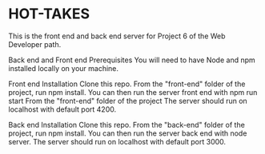 # HOT-TAKES

This is the front end and back end server for Project 6 of the Web Developer path.

Back end and Front end Prerequisites You will need to have Node and npm installed locally on your machine.

Front end Installation Clone this repo. From the "front-end" folder of the project, run npm install. You can then run the server front end with npm run start From the "front-end" folder of the project The server should run on localhost with default port 4200.

Back end Installation Clone this repo. From the "back-end" folder of the project, run npm install. You can then run the server back end with node server. The server should run on localhost with default port 3000.
